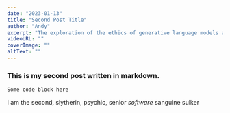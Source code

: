 ```yaml
---
date: "2023-01-13"
title: "Second Post Title"
author: "Andy"
excerpt: "The exploration of the ethics of generative language models and artificial intelligence in today's society."
videoURL: ""
coverImage: ""
altText: ""
---
```

### This is my second post written in markdown.
```
Some code block here
```
I am the second, slytherin, psychic, senior _software_ sanguine sulker